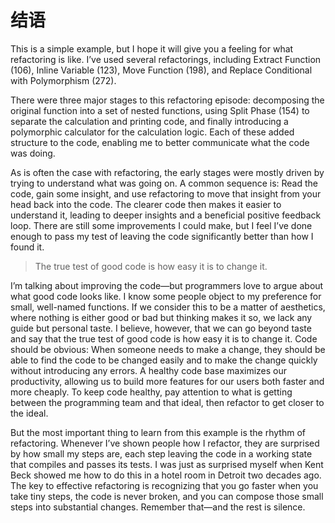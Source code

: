 # 结语

This is a simple example, but I hope it will give you a feeling for what refactoring is like. I’ve used several refactorings, including Extract Function (106), Inline Variable (123), Move Function (198), and Replace Conditional with Polymorphism (272).

There were three major stages to this refactoring episode: decomposing the original function into a set of nested functions, using Split Phase (154) to separate the calculation and printing code, and finally introducing a polymorphic calculator for the calculation logic. Each of these added structure to the code, enabling me to better communicate what the code was doing.

As is often the case with refactoring, the early stages were mostly driven by trying to understand what was going on. A common sequence is: Read the code, gain some insight, and use refactoring to move that insight from your head back into the code. The clearer code then makes it easier to understand it, leading to deeper insights and a beneficial positive feedback loop. There are still some improvements I could make, but I feel I’ve done enough to pass my test of leaving the code significantly better than how I found it.

> The true test of good code is how easy it is to change it.

I’m talking about improving the code—but programmers love to argue about what good code looks like. I know some people object to my preference for small, well-named functions. If we consider this to be a matter of aesthetics, where nothing is either good or bad but thinking makes it so, we lack any guide but personal taste. I believe, however, that we can go beyond taste and say that the true test of good code is how easy it is to change it. Code should be obvious: When someone needs to make a change, they should be able to find the code to be changed easily and to make the change quickly without introducing any errors. A healthy code base maximizes our productivity, allowing us to build more features for our users both faster and more cheaply. To keep code healthy, pay attention to what is getting between the programming team and that ideal, then refactor to get closer to the ideal.

But the most important thing to learn from this example is the rhythm of refactoring. Whenever I’ve shown people how I refactor, they are surprised by how small my steps are, each step leaving the code in a working state that compiles and passes its tests. I was just as surprised myself when Kent Beck showed me how to do this in a hotel room in Detroit two decades ago. The key to effective refactoring is recognizing that you go faster when you take tiny steps, the code is never broken, and you can compose those small steps into substantial changes. Remember that—and the rest is silence.
